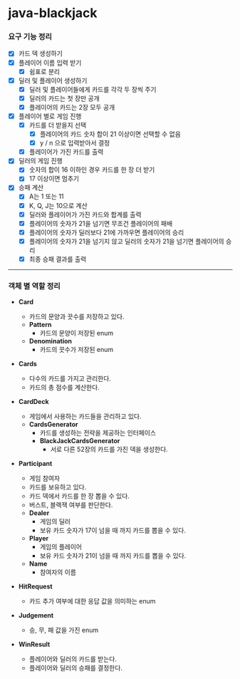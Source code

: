 # java-blackjack

### 요구 기능 정리

- [x] 카드 덱 생성하기
- [x] 플레이어 이름 입력 받기
    - [x] 쉼표로 분리
- [x] 딜러 및 플레이어 생성하기
    - [x] 딜러 및 플레이어들에게 카드를 각각 두 장씩 주기
    - [x] 딜러의 카드는 첫 장만 공개
    - [x] 플레이어의 카드는 2장 모두 공개
- [x] 플레이어 별로 게임 진행
    - [x] 카드를 더 받을지 선택
        - [x] 플레이어의 카드 숫자 합이 21 이상이면 선택할 수 없음
        - [x] y / n 으로 입력받아서 결정
    - [x] 플레이어가 가진 카드를 출력
- [x] 딜러의 게임 진행
    - [x] 숫자의 합이 16 이하인 경우 카드를 한 장 더 받기
    - [x] 17 이상이면 멈추기
- [x] 승패 계산
    - [x] A는 1 또는 11
    - [x] K, Q, J는 10으로 계산
    - [x] 딜러와 플레이어가 가진 카드와 합계를 출력
    - [x] 플레이어의 숫자가 21을 넘기면 무조건 플레이어의 패배
    - [x] 플레이어의 숫자가 딜러보다 21에 가까우면 플레이어의 승리
    - [x] 플레이어의 숫자가 21을 넘기지 않고 딜러의 숫자가 21을 넘기면 플레이어의 승리
    - [x] 최종 승패 결과를 출력

---

### 객체 별 역할 정리

- **Card**
    - 카드의 문양과 끗수를 저장하고 있다.
    - **Pattern**
        - 카드의 문양이 저장된 enum
    - **Denomination**
        - 카드의 끗수가 저장된 enum

- **Cards**
    - 다수의 카드를 가지고 관리한다.
    - 카드의 총 점수를 계산한다.

- **CardDeck**
    - 게임에서 사용하는 카드들을 관리하고 있다.
    - **CardsGenerator**
        - 카드를 생성하는 전략을 제공하는 인터페이스
        - **BlackJackCardsGenerator**
            - 서로 다른 52장의 카드를 가진 덱을 생성한다.

- **Participant**
    - 게임 참여자
    - 카드를 보유하고 있다.
    - 카드 덱에서 카드를 한 장 뽑을 수 있다.
    - 버스트, 블랙잭 여부를 판단한다.
    - **Dealer**
        - 게임의 딜러
        - 보유 카드 숫자가 17이 넘을 때 까지 카드를 뽑을 수 있다.
    - **Player**
        - 게임의 플레이어
        - 보유 카드 숫자가 21이 넘을 때 까지 카드를 뽑을 수 있다.
    - **Name**
        - 참여자의 이름

- **HitRequest**
    - 카드 추가 여부에 대한 응답 값을 의미하는 enum

- **Judgement**
    - 승, 무, 패 값을 가진 enum

- **WinResult**
    - 플레이어와 딜러의 카드를 받는다.
    - 플레이어와 딜러의 승패를 결정한다.
